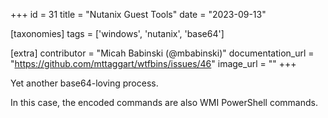 +++
id = 31
title = "Nutanix Guest Tools"
date = "2023-09-13"

[taxonomies]
tags = ['windows', 'nutanix', 'base64']

[extra]
contributor = "Micah Babinski (@mbabinski)"
documentation_url = "https://github.com/mttaggart/wtfbins/issues/46"
image_url = ""
+++
   
Yet another base64-loving process. 

<!-- more -->

In this case, the encoded commands are also WMI PowerShell commands. 

